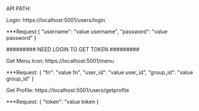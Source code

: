API PATH:

  Login: https://localhost:5001/users/login
 
 ***Request:{
    "username": "value username",
    "password": "value password"
}
  
  ######### NEED LOGIN TO GET TOKEN #########
  
  Get Menu Icon: https://localhost:5001/menu  
  
  ***Request: {
    "fn": "value fn",
    "user_id": "value user_id",
    "group_id": "value group_id"
    }


  Get Profile:  https://localhost:5001/users/getproflie  
  
  ***Request: {
  "token": "value token
  }

